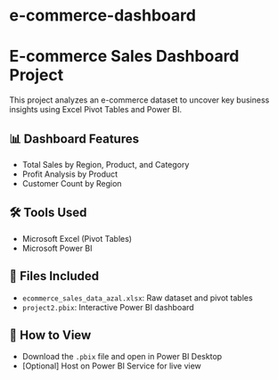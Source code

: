 # e-commerce-dashboard
# E-commerce Sales Dashboard Project

This project analyzes an e-commerce dataset to uncover key business insights using Excel Pivot Tables and Power BI.

## 📊 Dashboard Features
- Total Sales by Region, Product, and Category
- Profit Analysis by Product
- Customer Count by Region

## 🛠️ Tools Used
- Microsoft Excel (Pivot Tables)
- Microsoft Power BI

## 📁 Files Included
- `ecommerce_sales_data_azal.xlsx`: Raw dataset and pivot tables
- `project2.pbix`: Interactive Power BI dashboard

## 🔗 How to View
- Download the `.pbix` file and open in Power BI Desktop
- [Optional] Host on Power BI Service for live view
